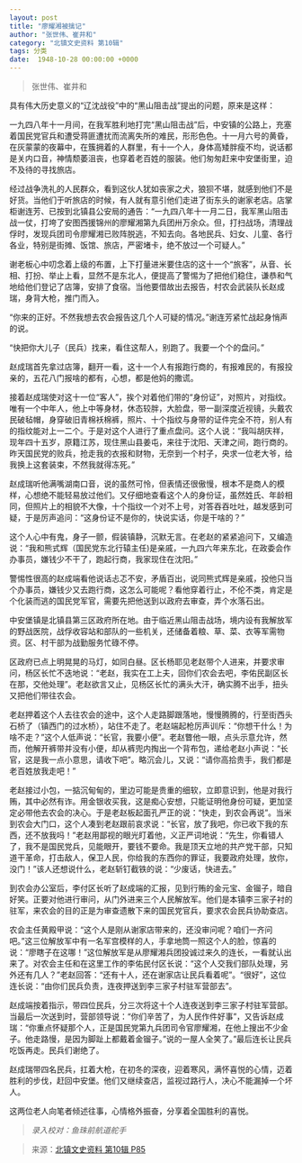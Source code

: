 ```yaml
---
layout: post
title: "廖耀湘被擒记"
author: "张世伟、崔井和"
category: "北镇文史资料 第10辑"
tags: 分类
date:  1948-10-28 00:00:00 +0000
---
```

> 张世伟、崔井和

具有伟大历史意义的“辽沈战役”中的“黑山阻击战”提出的问题，原来是这样：

一九四八年十一月间，在我军胜利地打完“黑山阻击战”后，中安镇的公路上，充塞着国民党官兵和遭受蒋匪遭扰而流离失所的难民，形形色色。十一月六号的黄昏，在灰蒙蒙的夜幕中，在簇拥着的人群里，有十一个人，身体高矮胖瘦不均，说话都是关内口音，神情颓萎沮丧，也穿着老百姓的服装。他们匆匆赶来中安堡街里，迫不及待的寻找旅店。

经过战争洗礼的人民群众，看到这伙人犹如丧家之犬，狼狈不堪，就感到他们不是好货。当他们于听旅店的时候，有人就有意引他们走进了街东头的谢家老店。店掌柜谢连芳、已按到北镇县公安局的通告：“一九四八年十一月二日，我军黑山阻击战一仗，打垮了安图西援锦州的廖耀湘第九兵团卅万余众。但，打扫战场，清理战俘时，发现兵团司令廖耀湘已败阵脱逃，不知去向。各地民兵、妇女、儿童、各行各业，特别是街摊、饭馆、旅店，严密堵卡，绝不放过一个可疑人。”

谢老板心中叨念着上级的布置，上下打量进米要住店的这十一个“旅客”，从音、长相、打扮、举止上看，显然不是东北人，便提高了警惕为了把他们稳住，谦恭和气地给他们登记了店簿，安排了食宿。当他要借故出去报告，村农会武装队长赵成瑞，身背大枪，推门而入。

“你来的正好。不然我想去农会报告这几个人可疑的情况。”谢连芳紧忙战起身悄声的说。

“快把你大儿子（民兵）找来，看住这帮人，别跑了。我要一个个的盘问。”

赵成瑞首先拿过店簿，翻开一看，这十一个人有报跑行商的，有报难民的，有报投亲的，五花八门报啥的都有，心想，都是他妈的撒谎。

接着赵成瑞使对这十一位“客人”，挨个对着他们带的“身份证”，对照片，对指纹。唯有一个中年人，他上中等身材，休态较胖，大脸盘，带一副深度近视镜，头戴农民破毡帽，身穿破旧青棉袄棉裤，照片、十个指纹与身带的证件完全不符，别人有的指纹能对上一二个。于是对这个人进行了重点盘问。这个人说：“我叫胡庆祥，现年四十五岁，原籍江苏，现住黑山县姜屯，来往于沈阳、天津之间，跑行商的。昨天国民党的败兵，抢走我的衣报和财物，无奈到一个村子，央求一位老大爷，给我换上这套装束，不然我就得冻死。” 

赵成瑞听他满嘴湖南口音，说的虽然可怜，但表情还很傲慢，根本不是商人的模样，心想绝不能轻易放过他们。又仔细地查看这个人的身份证，虽然姓氏、年龄相同，但照片上的相貌不大像，十个指纹一个对不上号，对答吞吞吐吐，越发感到可疑，于是厉声追问：“这身份证不是你的，快说实话，你是干啥的？”

这个人心中有鬼，身子一颤，假装镇静，沉默无言。在老赵的紧紧追问下，又编造说：“我和熊式辉（国民党东北行辕主任)是亲戚，一九四六年来东北，在政委会作办事员，嫌钱少不干了，跑起行商，我家现住在沈阳。”

警惕性很高的赵成端看他说话忐忑不安，矛盾百出，说同熊式辉是亲戚，投他只当个办事员，嫌钱少又去跑行商，这怎么可能呢？看他穿着行止，不伦不类，肯定是个化装而逃的国民党军官，需要先把他送到以政府去审查，弄个水落石出。

中安堡镇是北镇县第三区政府所在地。由于临近黑山阻击战场，境内设有我解放军的野战医院，战俘收容站和部队的一些机关，还储备着粮、草、菜、衣等军需物资。区、村干部为战勤服务忙碌不停。

区政府已点上明晃晃的马灯，如同白昼。区长杨耶见老赵带个人进来，并要求审问，杨区长忙不迭地说：“老赵，我实在工上夫，回你们农会去吧，李佑民副区长在那，交他处理”。老赵欲言又止，见杨区长忙的满头大汗，确实腾不出手，扭头又把他们带往农会。

老赵押着这个人去往农会的途中，这个人走路脚跟落地，慢慢腾腾的，行至街西头石桥了（镇西门的过水桥），站住不走了。老赵端起枪厉声训斥：“你想干什么！为啥不走？”这个人低声说：“长官，我要小便”。老赵瞥他一眼，点头示意允许，然而，他解开裤带并没有小便，却从裤兜内掏出一个背布包，递给老赵小声说：“长官，这是我一点小意思，请收下吧”。略沉会儿，又说：“请你高拾贵手，我们都是老百姓放我走吧！”

老赵接过小包，一掂沉甸甸的，里边可能是贵重的细软，立即意识到，他是对我行贿，其中必然有诈。用金银收买我，这是痴心安想，只能证明他身份可疑，更加坚定必带他去农会的决心。于是老赵板起面孔严正的说：“快走，到农会再说”。当米到农会大门口，这个人凑到老赵跟前哀求说：“长官，放了我吧，你已收下我的东西，还不放我吗！”老赵用鄙视的眼光盯着他，义正严词地说：“先生，你看错人了，我不是国民党兵，见能眼开，要钱不要命。我是顶天立地的共产党干部，只知道干革命，打击敌人，保卫人民，你给我的东西你的罪证，我要政府处理，放你，没门！”该人还想说什么，老赵斩钉截铁的说：“少废话，快进去。”

到农会办公室后，李付区长听了赵成端的汇报，见到行贿的金元宝、金镏子，暗自好笑。正要对他进行审问，从门外进来三个人民解放军。他们是本镇李三家子衬的驻军，来农会的目的正是为审查遗散下来的国民党官兵，要求农会民兵协助查店。

农会主任黄殿甲说：“这个人是刚从谢家店带来的，还没审问呢？咱们一齐问吧。”这三位解放军中有一名军宫模样的人，手拿地筒一照这个人的脸，惊喜的说：“廖瞎子在这哪！”这位解放军是从廖耀湘兵团投诚过来久的连长，一看就认出来了。对农会主任和在这里工作的李佑民付区长说：“这个人交我们部队处理，另外还有几人？”老赵回答：“还有十人，还在谢家店让民兵看着呢”。“很好”，这位连长说：“由你们民兵负责，连夜押送到李三家子村驻军营部去”。

赵成端按着指示，带四位民兵，分三次将这十个人连夜送到李三家子村驻军营部。当最后一次送到时，营部领导说：“你们辛苦了，为人民作件好事”，又告诉赵成瑞：“你重点怀疑那个人，正是国民党第九兵团司令官廖耀湘，在他上搜出不少金子。他走路慢，是因为脚趾上都戴着金镏子。”说的一屋人全笑了。”最后连长让民兵吃饭再走。民兵们谢绝了。

赵成瑞带四名民兵，扛着大枪，在初冬的深夜，迎着寒风，满怀喜悦的心情，迈着胜利的步伐，赶回中安堡。他们又继续查店，监视过路行人，决心不能漏掉一个坏人。

这两位老人向笔者倾述往事，心情格外振奋，分享着全国胜利的喜悦。

> *录入校对：鱼珠前航道舵手*


> 来源：[北镇文史资料 第10辑 P85](https://www.modernhistory.org.cn/#/Detailedreading?fileCode=0001_ts_30022054&treeId=154322725&uniqTag&dirCode=d0a6cf7fdba94f68b535094e99412d58&bzId&qkTitle&imageUrl=https%3A%2F%2Fiiif.modernhistory.org.cn%2Fiiif%2F2%2F0001_ts_30022054%252F0001_ts_30022054_00087.jpg&contUrl=https%3A%2F%2Fkrwxk-prod.oss-cn-beijing.aliyuncs.com%2F0001_ts_30022054%2F0001_ts_30022054.json)